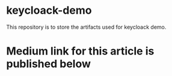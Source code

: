 # keycloack-demo
This repository is to store the artifacts used for keycloack demo.

# Medium link for this article is published below
